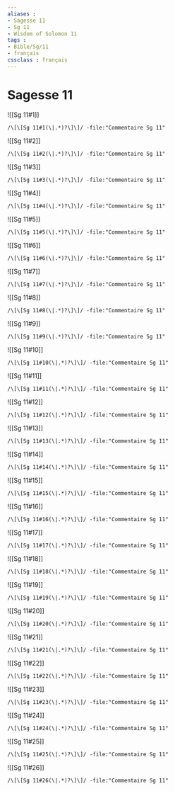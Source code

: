 ```yaml
---
aliases : 
- Sagesse 11
- Sg 11
- Wisdom of Solomon 11
tags : 
- Bible/Sg/11
- français
cssclass : français
---
```


# Sagesse 11

![[Sg 11#1]]

```query
/\[\[Sg 11#1(\|.*)?\]\]/ -file:"Commentaire Sg 11"
```

![[Sg 11#2]]

```query
/\[\[Sg 11#2(\|.*)?\]\]/ -file:"Commentaire Sg 11"
```

![[Sg 11#3]]

```query
/\[\[Sg 11#3(\|.*)?\]\]/ -file:"Commentaire Sg 11"
```

![[Sg 11#4]]

```query
/\[\[Sg 11#4(\|.*)?\]\]/ -file:"Commentaire Sg 11"
```

![[Sg 11#5]]

```query
/\[\[Sg 11#5(\|.*)?\]\]/ -file:"Commentaire Sg 11"
```

![[Sg 11#6]]

```query
/\[\[Sg 11#6(\|.*)?\]\]/ -file:"Commentaire Sg 11"
```

![[Sg 11#7]]

```query
/\[\[Sg 11#7(\|.*)?\]\]/ -file:"Commentaire Sg 11"
```

![[Sg 11#8]]

```query
/\[\[Sg 11#8(\|.*)?\]\]/ -file:"Commentaire Sg 11"
```

![[Sg 11#9]]

```query
/\[\[Sg 11#9(\|.*)?\]\]/ -file:"Commentaire Sg 11"
```

![[Sg 11#10]]

```query
/\[\[Sg 11#10(\|.*)?\]\]/ -file:"Commentaire Sg 11"
```

![[Sg 11#11]]

```query
/\[\[Sg 11#11(\|.*)?\]\]/ -file:"Commentaire Sg 11"
```

![[Sg 11#12]]

```query
/\[\[Sg 11#12(\|.*)?\]\]/ -file:"Commentaire Sg 11"
```

![[Sg 11#13]]

```query
/\[\[Sg 11#13(\|.*)?\]\]/ -file:"Commentaire Sg 11"
```

![[Sg 11#14]]

```query
/\[\[Sg 11#14(\|.*)?\]\]/ -file:"Commentaire Sg 11"
```

![[Sg 11#15]]

```query
/\[\[Sg 11#15(\|.*)?\]\]/ -file:"Commentaire Sg 11"
```

![[Sg 11#16]]

```query
/\[\[Sg 11#16(\|.*)?\]\]/ -file:"Commentaire Sg 11"
```

![[Sg 11#17]]

```query
/\[\[Sg 11#17(\|.*)?\]\]/ -file:"Commentaire Sg 11"
```

![[Sg 11#18]]

```query
/\[\[Sg 11#18(\|.*)?\]\]/ -file:"Commentaire Sg 11"
```

![[Sg 11#19]]

```query
/\[\[Sg 11#19(\|.*)?\]\]/ -file:"Commentaire Sg 11"
```

![[Sg 11#20]]

```query
/\[\[Sg 11#20(\|.*)?\]\]/ -file:"Commentaire Sg 11"
```

![[Sg 11#21]]

```query
/\[\[Sg 11#21(\|.*)?\]\]/ -file:"Commentaire Sg 11"
```

![[Sg 11#22]]

```query
/\[\[Sg 11#22(\|.*)?\]\]/ -file:"Commentaire Sg 11"
```

![[Sg 11#23]]

```query
/\[\[Sg 11#23(\|.*)?\]\]/ -file:"Commentaire Sg 11"
```

![[Sg 11#24]]

```query
/\[\[Sg 11#24(\|.*)?\]\]/ -file:"Commentaire Sg 11"
```

![[Sg 11#25]]

```query
/\[\[Sg 11#25(\|.*)?\]\]/ -file:"Commentaire Sg 11"
```

![[Sg 11#26]]

```query
/\[\[Sg 11#26(\|.*)?\]\]/ -file:"Commentaire Sg 11"
```

